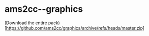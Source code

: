 # ams2cc--graphics

(Download the entire pack)[https://github.com/ams2cc/graphics/archive/refs/heads/master.zip]
